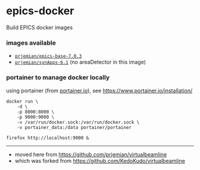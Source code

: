 # epics-docker
Build EPICS docker images

### images available

* [`prjemian/epics-base-7.0.3`](https://hub.docker.com/r/prjemian/epics-base-7.0.3/tags)
* [`prjemian/synApps-6.1`](https://hub.docker.com/r/prjemian/synapps-6.1/tags) (no areaDetector in this image)

### portainer to manage docker locally
using portainer (from [portainer.io](https://portainer.io)), 
see https://www.portainer.io/installation/

    docker run \
        -d \
        -p 8000:8000 \
        -p 9000:9000 \
        -v /var/run/docker.sock:/var/run/docker.sock \
        -v portainer_data:/data portainer/portainer

    firefox http://localhost:9000 &

----

* moved here from https://github.com/prjemian/virtualbeamline
* which was forked from https://github.com/KedoKudo/virtualbeamline
